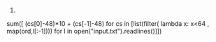 1. ```python
  sum([ (cs[0]-48)*10 + (cs[-1]-48)  for cs in [list(filter(  lambda x: x<64 , map(ord,l[:-1]))) for  l in open("input.txt").readlines()]])   
  ```
